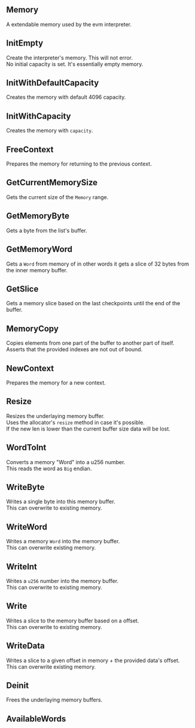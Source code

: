 ## Memory
A extendable memory used by the evm interpreter.

## InitEmpty
Create the interpreter's memory. This will not error.\
No initial capacity is set. It's essentially empty memory.

## InitWithDefaultCapacity
Creates the memory with default 4096 capacity.

## InitWithCapacity
Creates the memory with `capacity`.

## FreeContext
Prepares the memory for returning to the previous context.

## GetCurrentMemorySize
Gets the current size of the `Memory` range.

## GetMemoryByte
Gets a byte from the list's buffer.

## GetMemoryWord
Gets a `Word` from memory of in other words it gets a slice
of 32 bytes from the inner memory buffer.

## GetSlice
Gets a memory slice based on the last checkpoints until the end of the buffer.

## MemoryCopy
Copies elements from one part of the buffer to another part of itself.\
Asserts that the provided indexes are not out of bound.

## NewContext
Prepares the memory for a new context.

## Resize
Resizes the underlaying memory buffer.\
Uses the allocator's `resize` method in case it's possible.\
If the new len is lower than the current buffer size data will be lost.

## WordToInt
Converts a memory "Word" into a u256 number.\
This reads the word as `Big` endian.

## WriteByte
Writes a single byte into this memory buffer.\
This can overwrite to existing memory.

## WriteWord
Writes a memory `Word` into the memory buffer.\
This can overwrite existing memory.

## WriteInt
Writes a `u256` number into the memory buffer.\
This can overwrite to existing memory.

## Write
Writes a slice to the memory buffer based on a offset.\
This can overwrite to existing memory.

## WriteData
Writes a slice to a given offset in memory + the provided data's offset.\
This can overwrite existing memory.

## Deinit
Frees the underlaying memory buffers.

## AvailableWords

